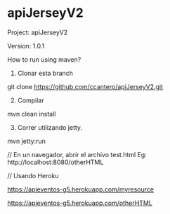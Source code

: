 # apiJerseyV2
Project: apiJerseyV2

Version: 1.0.1

How to run using maven?

1. Clonar esta branch

git clone https://github.com/ccantero/apiJerseyV2.git

2. Compilar

mvn clean install

3. Correr utilizando jetty.

mvn jetty:run

// En un navegador, abrir el archivo test.html
Eg: http://localhost:8080/otherHTML

// Usando Heroku

https://apieventos-g5.herokuapp.com/myresource

https://apieventos-g5.herokuapp.com/otherHTML

